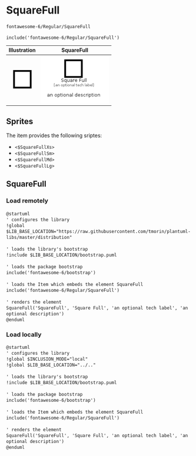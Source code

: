 # SquareFull


```text
fontawesome-6/Regular/SquareFull
```

```text
include('fontawesome-6/Regular/SquareFull')
```



| Illustration | SquareFull |
| :---: | :---: |
| ![illustration for Illustration](../../fontawesome-6/Regular/SquareFull.png) | ![illustration for SquareFull](../../fontawesome-6/Regular/SquareFull.Local.png) |



## Sprites
The item provides the following sriptes:

- `<$SquareFullXs>`
- `<$SquareFullSm>`
- `<$SquareFullMd>`
- `<$SquareFullLg>`





## SquareFull

### Load remotely
```plantuml
@startuml
' configures the library
!global $LIB_BASE_LOCATION="https://raw.githubusercontent.com/tmorin/plantuml-libs/master/distribution"

' loads the library's bootstrap
!include $LIB_BASE_LOCATION/bootstrap.puml

' loads the package bootstrap
include('fontawesome-6/bootstrap')

' loads the Item which embeds the element SquareFull
include('fontawesome-6/Regular/SquareFull')

' renders the element
SquareFull('SquareFull', 'Square Full', 'an optional tech label', 'an optional description')
@enduml
```

### Load locally
```plantuml
@startuml
' configures the library
!global $INCLUSION_MODE="local"
!global $LIB_BASE_LOCATION="../.."

' loads the library's bootstrap
!include $LIB_BASE_LOCATION/bootstrap.puml

' loads the package bootstrap
include('fontawesome-6/bootstrap')

' loads the Item which embeds the element SquareFull
include('fontawesome-6/Regular/SquareFull')

' renders the element
SquareFull('SquareFull', 'Square Full', 'an optional tech label', 'an optional description')
@enduml
```


